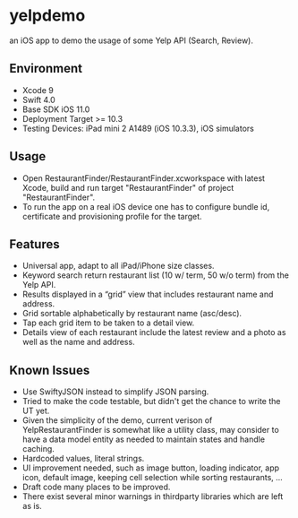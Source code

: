 # yelpdemo
an iOS app to demo the usage of some Yelp API (Search, Review).

## Environment
- Xcode 9
- Swift 4.0
- Base SDK iOS 11.0
- Deployment Target >= 10.3
- Testing Devices: iPad mini 2 A1489 (iOS 10.3.3), iOS simulators

## Usage
- Open RestaurantFinder/RestaurantFinder.xcworkspace with latest Xcode, build and run target "RestaurantFinder" of project "RestaurantFinder".
- To run the app on a real iOS device one has to configure bundle id, certificate and provisioning profile for the target.

## Features
- Universal app, adapt to all iPad/iPhone size classes.
- Keyword search return restaurant list (10 w/ term, 50 w/o term) from the Yelp API.
- Results displayed in a “grid” view that includes restaurant name and address.
- Grid sortable alphabetically by restaurant name (asc/desc).
- Tap each grid item to be taken to a detail view.
- Details view of each restaurant include the latest review and a photo as well as the name and address.

## Known Issues
- Use SwiftyJSON instead to simplify JSON parsing.
- Tried to make the code testable, but didn't get the chance to write the UT yet.
- Given the simplicity of the demo, current verison of YelpRestaurantFinder is somewhat like a utility class, may consider to have a data model entity as needed to maintain states and handle caching.
- Hardcoded values, literal strings.
- UI improvement needed, such as image button, loading indicator, app icon, default image, keeping cell selection while sorting restaurants, ...
- Draft code many places to be improved.
- There exist several minor warnings in thirdparty libraries which are left as is.

